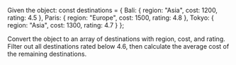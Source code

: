 Given the object:
const destinations = {
Bali: { region: "Asia", cost: 1200, rating: 4.5 },
Paris: { region: "Europe", cost: 1500, rating: 4.8 },
Tokyo: { region: "Asia", cost: 1300, rating: 4.7 }
};

Convert the object to an array of destinations with region, cost, and rating. Filter out all destinations rated below 4.6, then calculate the average cost of the remaining destinations.
